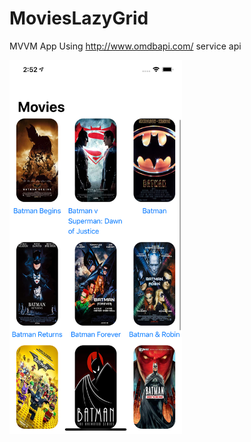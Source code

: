 # MoviesLazyGrid
MVVM App Using http://www.omdbapi.com/ service api 

<img src="https://github.com/obadasemary/MoviesLazyGrid/blob/main/Screenshots/MovieList.png" alt="HTML5 Icon" width="276" height="598">

